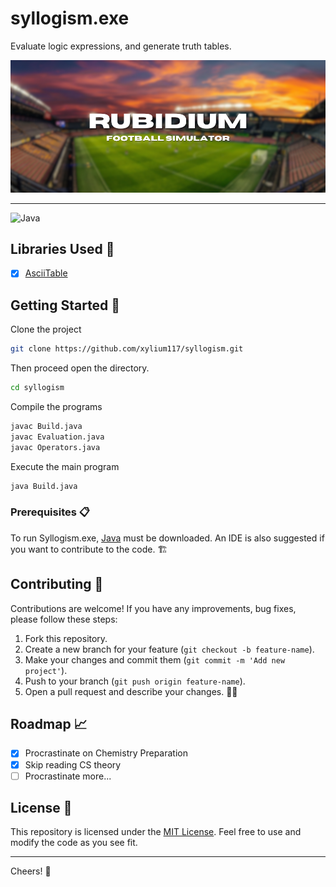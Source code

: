 # syllogism.exe

Evaluate logic expressions, and generate truth tables.
<p align=”center”>
<img width="1000" src="https://raw.githubusercontent.com/xylium117/rubidium/refs/heads/master/banner.png" alt="Banner">
</p>

---
<img src="https://img.shields.io/badge/Java-ED8B00?style=for-the-badge&logo=openjdk&logoColor=whit" alt="Java" >

## Libraries Used 📂
- [x] [AsciiTable](http://www.vandermeer.de/projects/skb/java/asciitable/)

## Getting Started 🚀
Clone the project
```bash
git clone https://github.com/xylium117/syllogism.git
```
Then proceed open the directory.
```bash
cd syllogism
```

Compile the programs
```bash
javac Build.java
javac Evaluation.java
javac Operators.java
```

Execute the main program
```bash
java Build.java
```

### Prerequisites 📋

To run Syllogism.exe, [Java](https://www.java.com/en/) must be downloaded. An IDE is also suggested if you want to contribute to the code. 🏗️

## Contributing 🤝

Contributions are welcome! If you have any improvements, bug fixes, please follow these steps:

1. Fork this repository.
2. Create a new branch for your feature (`git checkout -b feature-name`).
3. Make your changes and commit them (`git commit -m 'Add new project'`).
4. Push to your branch (`git push origin feature-name`).
5. Open a pull request and describe your changes. 🚀🔗

## Roadmap 📈

- [x] Procrastinate on Chemistry Preparation
- [x] Skip reading CS theory
- [ ] Procrastinate more...

## License 📝

This repository is licensed under the [MIT License](LICENSE.md). Feel free to use and modify the code as you see fit. 

---
Cheers! 🍻
